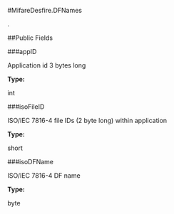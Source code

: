 #MifareDesfire.DFNames

.



##Public Fields

###appID

Application id 3 bytes long

**Type:**

int

###isoFileID

ISO/IEC 7816-4 file IDs (2 byte long) within application

**Type:**

short

###isoDFName

ISO/IEC 7816-4 DF name

**Type:**

byte

